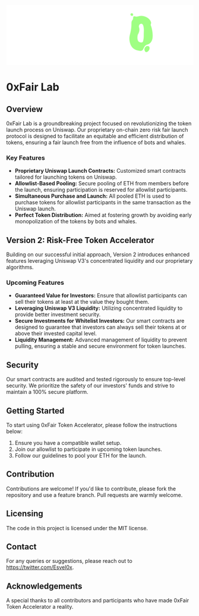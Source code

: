 ![0xFair Logo](logo-fair.png)

# 0xFair Lab

## Overview
0xFair Lab is a groundbreaking project focused on revolutionizing the token launch process on Uniswap. 
Our proprietary on-chain zero risk fair launch protocol
is designed to facilitate an equitable and efficient distribution of tokens, ensuring a fair launch free from the influence of bots and whales.

### Key Features
- **Proprietary Uniswap Launch Contracts:** Customized smart contracts tailored for launching tokens on Uniswap.
- **Allowlist-Based Pooling:** Secure pooling of ETH from members before the launch, ensuring participation is reserved for allowlist participants.
- **Simultaneous Purchase and Launch:** All pooled ETH is used to purchase tokens for allowlist participants in the same transaction as the Uniswap launch.
- **Perfect Token Distribution:** Aimed at fostering growth by avoiding early monopolization of the tokens by bots and whales.

## Version 2: Risk-Free Token Accelerator
Building on our successful initial approach, Version 2 introduces enhanced features leveraging Uniswap V3's concentrated liquidity and our proprietary algorithms.

### Upcoming Features
- **Guaranteed Value for Investors:** Ensure that allowlist participants can sell their tokens at least at the value they bought them.
- **Leveraging Uniswap V3 Liquidity:** Utilizing concentrated liquidity to provide better investment security.
- **Secure Investments for Whitelist Investors:** Our smart contracts are designed to guarantee that investors can always sell their tokens at or above their invested capital level.
- **Liquidity Management:** Advanced management of liquidity to prevent pulling, ensuring a stable and secure environment for token launches.

## Security
Our smart contracts are audited and tested rigorously to ensure top-level security. We prioritize the safety of our investors' funds and strive to maintain a 100% secure platform.

## Getting Started
To start using 0xFair Token Accelerator, please follow the instructions below:
1. Ensure you have a compatible wallet setup.
2. Join our allowlist to participate in upcoming token launches.
3. Follow our guidelines to pool your ETH for the launch.

## Contribution
Contributions are welcome! If you'd like to contribute, please fork the repository and use a feature branch. Pull requests are warmly welcome.

## Licensing
The code in this project is licensed under the MIT license.

## Contact
For any queries or suggestions, please reach out to https://twitter.com/Esvel0x.

## Acknowledgements
A special thanks to all contributors and participants who have made 0xFair Token Accelerator a reality.
